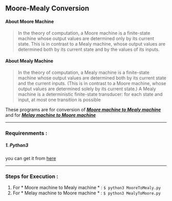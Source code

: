 ## Moore-Mealy Conversion

#### About Moore Machine
>In the theory of computation, a Moore machine is a finite-state machine whose output values are determined only by its current state. This is in contrast to a Mealy machine, whose output values are determined both by its current state and by the values of its inputs.


#### About Mealy Machine
>In the theory of computation, a Mealy machine is a finite-state machine whose output values are determined both by its current state and the current inputs. (This is in contrast to a Moore machine, whose output values are determined solely by its current state.) A Mealy machine is a deterministic finite-state transducer: for each state and input, at most one transition is possible

These programs are for conversion of _**[Moore machine to Mealy machine](https://github.com/bharatmazire/Python/blob/master/Additional%20Codes/MealyAndMoore/MooreToMealy.py)**_ and for _**[Melay machine to Moore machine](https://github.com/bharatmazire/Python/blob/master/Additional%20Codes/MealyAndMoore/MealyToMoore.py)**_

___

### Requirenments : 
##### 1. Python3
you can get it from [here](https://www.python.org/downloads/)

___

### Steps for Execution : 
1. For * Moore machine to Mealy machine * : `$ python3 MooreToMealy.py`
2. For * Melay machine to Moore machine * : `$ python3 MealyToMoore.py`

